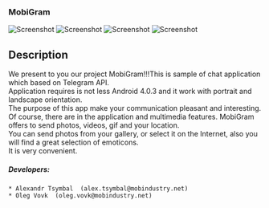 ### MobiGram
![Screenshot](https://github.com/Alytar/customGallery/blob/master/gallery_screen.png)
![Screenshot](https://github.com/Alytar/customGallery/blob/master/folder_screen_unchecked.png)
![Screenshot](https://github.com/Alytar/customGallery/blob/master/folder_screen_checked.png)
![Screenshot](https://github.com/Alytar/customGallery/blob/master/page_screen.png)
## Description
 We present to you our project MobiGram!!!This is sample of chat application which based on Telegram API.<br>
 Application requires is not less Android 4.0.3 and it work with portrait and landscape orientation.<br>
 The purpose of this app make your communication pleasant and interesting.<br>
 Of course, there are in the application and multimedia features. MobiGram offers to send photos, videos, gif and your location.<br>
 You can send photos from your gallery, or select it on the Internet, also you will find a great selection of emoticons.<br>
 It is very convenient.

##### Developers:<br>
    * Alexandr Tsymbal  (alex.tsymbal@mobindustry.net)
    * Oleg Vovk  (oleg.vovk@mobindustry.net)


